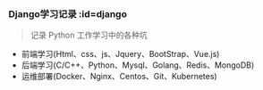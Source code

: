 ### Django学习记录 :id=django

> 记录 Python 工作学习中的各种坑

- 前端学习(Html、css、js、Jquery、BootStrap、Vue.js)
- 后端学习(C/C++、Python、Mysql、Golang、Redis、MongoDB)
- 运维部署(Docker、Nginx、Centos、Git、Kubernetes)
